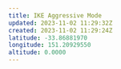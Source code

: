 ```yaml
---
title: IKE Aggressive Mode
updated: 2023-11-02 11:29:32Z
created: 2023-11-02 11:29:24Z
latitude: -33.86881970
longitude: 151.20929550
altitude: 0.0000
---
```


